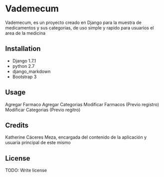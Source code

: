 # Vademecum
Vademecum, es un proyecto creado en Django para la muestra de medicamentos y sus categorias, de uso simple y rapido para usuarios el area de la medicina 

## Installation

* Django 1.7.1
* python 2.7
* django_markdown
* Bootstrap 3

## Usage

Agregar Farmaco
Agregar Categorias
Modificar Farmacos (Previo registro)
Modificar Categorias (Previo regitro)

## Credits

Katherine Cáceres Meza, encargada del contenido de la aplicación y usuaria principal de este mismo

## License

TODO: Write license
